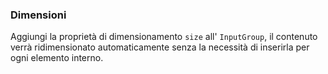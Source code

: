 ### Dimensioni

Aggiungi la proprietà di dimensionamento `size` all' `InputGroup`, il contenuto verrà ridimensionato automaticamente senza la necessità di inserirla per ogni elemento interno.

<!-- STORY -->